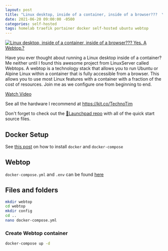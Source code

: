 ```yaml
---
layout: post
title: "Linux desktop, inside of a container, inside of a browser???  Yes. A Webtop."
date: 2021-06-20 09:00:00 -0500
categories: self-hosted
tags: homelab traefik portainer docker self-hosted ubuntu webtop
---
```


[![Linux desktop, inside of a container, inside of a browser???  Yes. A Webtop.?](https://img.youtube.com/vi/Gd9bvdkIXOQ/0.jpg)](https://www.youtube.com/watch?v=Gd9bvdkIXOQ "Linux desktop, inside of a container, inside of a browser???  Yes. A Webtop.?")

Have you ever thought about running a Linux desktop inside of a container?  Me neither until I found this awesome project from LinuxServer called Webtops.  A webtop is a technology stack that allows you to run Ubuntu or Alpine Linux within a container that is fully accessible from a browser.  This allows you to use most Linux features with a container with a fraction of the cost of resources.  Join me as we configure one from beginning to end.

[Watch Video](https://www.youtube.com/watch?v=Gd9bvdkIXOQ)

See all the hardware I recommend at <https://kit.co/TechnoTim>

Don't forget to check out the [🚀Launchpad repo](https://l.technotim.live/quick-start) with all of the quick start source files.

## Docker Setup

See [this post](https://docs.technotim.live/posts/docker-compose-install/) on how to install `docker` and `docker-compose`

## Webtop

`docker-compose.yml` and `.env` can be found [here](https://github.com/techno-tim/techno-tim.github.io/tree/master/reference_files/webtop-container/)

## Files and folders

```bash
mkdir webtop
cd webtop
mkdir config
cd ..
nano docker-compose.yml
```

### Create Webtop container

```bash
docker-compose up -d
```
